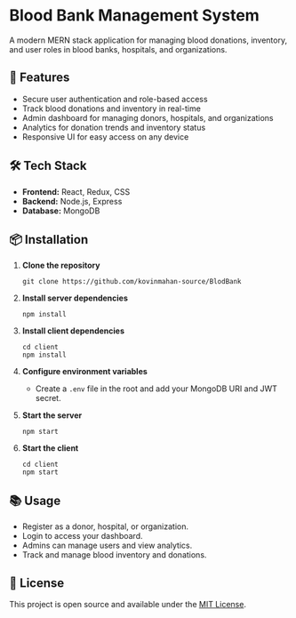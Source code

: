 # Blood Bank Management System

A modern MERN stack application for managing blood donations, inventory, and user roles in blood banks, hospitals, and organizations.

## 🚀 Features

- Secure user authentication and role-based access
- Track blood donations and inventory in real-time
- Admin dashboard for managing donors, hospitals, and organizations
- Analytics for donation trends and inventory status
- Responsive UI for easy access on any device

## 🛠️ Tech Stack

- **Frontend:** React, Redux, CSS
- **Backend:** Node.js, Express
- **Database:** MongoDB

## 📦 Installation

1. **Clone the repository**
   ```
   git clone https://github.com/kovinmahan-source/BlodBank
   ```
2. **Install server dependencies**
   ```
   npm install
   ```
3. **Install client dependencies**
   ```
   cd client
   npm install
   ```
4. **Configure environment variables**
   - Create a `.env` file in the root and add your MongoDB URI and JWT secret.

5. **Start the server**
   ```
   npm start
   ```
6. **Start the client**
   ```
   cd client
   npm start
   ```

## 📚 Usage

- Register as a donor, hospital, or organization.
- Login to access your dashboard.
- Admins can manage users and view analytics.
- Track and manage blood inventory and donations.

## 📄 License

This project is open source and available under the [MIT License](LICENSE).
